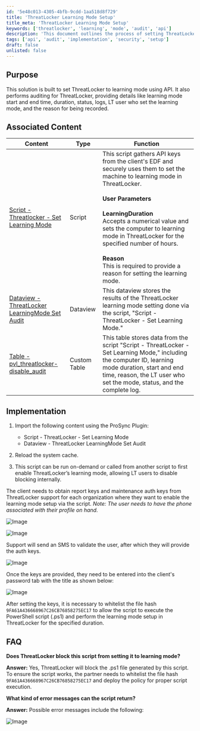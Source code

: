 ```yaml
---
id: '5e48c013-4305-4bfb-9cdd-1aa518d8f729'
title: 'ThreatLocker Learning Mode Setup'
title_meta: 'ThreatLocker Learning Mode Setup'
keywords: ['threatlocker', 'learning', 'mode', 'audit', 'api']
description: 'This document outlines the process of setting ThreatLocker to learning mode using an API, including auditing details such as duration, status, and user information. It provides implementation steps, associated scripts, and FAQs for effective usage.'
tags: ['api', 'audit', 'implementation', 'security', 'setup']
draft: false
unlisted: false
---
```

## Purpose

This solution is built to set ThreatLocker to learning mode using API. It also performs auditing for ThreatLocker, providing details like learning mode start and end time, duration, status, logs, LT user who set the learning mode, and the reason for being recorded.

## Associated Content

| Content                                                                                           | Type            | Function                                                                                                                                                                                                                          |
|---------------------------------------------------------------------------------------------------|-----------------|-----------------------------------------------------------------------------------------------------------------------------------------------------------------------------------------------------------------------------------|
| [Script - Threatlocker - Set Learning Mode](https://proval.itglue.com/DOC-5078775-16557697)     | Script          | This script gathers API keys from the client's EDF and securely uses them to set the machine to learning mode in ThreatLocker.  <br><br> **User Parameters**  <br><br> **LearningDuration**  <br> Accepts a numerical value and sets the computer to learning mode in ThreatLocker for the specified number of hours.  <br><br> **Reason**  <br> This is required to provide a reason for setting the learning mode. |
| [Dataview - ThreatLocker LearningMode Set Audit](https://proval.itglue.com/DOC-5078775-16557698) | Dataview        | This dataview stores the results of the ThreatLocker learning mode setting done via the script, "Script - ThreatLocker - Set Learning Mode."                                                                                      |
| [Table - pvl_threatlocker-disable_audit](https://proval.itglue.com/DOC-5078775-16557699)         | Custom Table    | This table stores data from the script "Script - ThreatLocker - Set Learning Mode," including the computer ID, learning mode duration, start and end time, reason, the LT user who set the mode, status, and the complete log. |

## Implementation

1. Import the following content using the ProSync Plugin:
   - Script - ThreatLocker - Set Learning Mode
   - Dataview - ThreatLocker LearningMode Set Audit

2. Reload the system cache.

3. This script can be run on-demand or called from another script to first enable ThreatLocker’s learning mode, allowing LT users to disable blocking internally.

The client needs to obtain report keys and maintenance auth keys from ThreatLocker support for each organization where they want to enable the learning mode setup via the script. *Note: The user needs to have the phone associated with their profile on hand.*

![Image](https://proval.itglue.com/5078775/docs/16557700/images/25596110)

![Image](https://proval.itglue.com/5078775/docs/16557700/images/25596103)

Support will send an SMS to validate the user, after which they will provide the auth keys.

![Image](https://proval.itglue.com/5078775/docs/16557700/images/25600165)

Once the keys are provided, they need to be entered into the client's password tab with the title as shown below:

![Image](https://proval.itglue.com/5078775/docs/16557700/images/25596156)

After setting the keys, it is necessary to whitelist the file hash `9FA61A436668967C26CB76858275EC17` to allow the script to execute the PowerShell script (.ps1) and perform the learning mode setup in ThreatLocker for the specified duration.

## FAQ

**Does ThreatLocker block this script from setting it to learning mode?**

**Answer:** Yes, ThreatLocker will block the .ps1 file generated by this script. To ensure the script works, the partner needs to whitelist the file hash `9FA61A436668967C26CB76858275EC17` and deploy the policy for proper script execution.

**What kind of error messages can the script return?**

**Answer:** Possible error messages include the following:

![Image](https://proval.itglue.com/5078775/docs/16557700/images/24294965)






